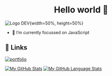 # <h1 align="center">Hello world 👋</h1>
 
![Logo DEV](https://www.freelogovectors.net/wp-content/uploads/2019/05/dev-logo.jpg){width=50%, height=50%}

- 🔭 I’m currently focussed on JavaScript
 
## 🔗 Links
[![portfolio](https://img.shields.io/badge/my_portfolio-000?style=for-the-badge&logo=ko-fi&logoColor=white)](https://bujkrys3.github.io/ShopMarkup-hard/)
  
[![My GitHub Stats](https://github-readme-stats.vercel.app/api/?username=bujkrys3&count_private=true&theme=tokyonight&showicons=true)]()
[![My GitHub Language Stats](https://github-readme-stats.vercel.app/api/top-langs/?username=bujkrys3&langs_count=5&theme=tokyonight)]()


<!--
**bujkrys3/bujkrys3** is a ✨ _special_ ✨ repository because its `README.md` (this file) appears on your GitHub profile.

Here are some ideas to get you started:

- 🔭 I’m currently working on ...
- 🌱 I’m currently learning ...
- 👯 I’m looking to collaborate on ...
- 🤔 I’m looking for help with ...
- 💬 Ask me about ...
- 📫 How to reach me: ...
- 😄 Pronouns: ...
- ⚡ Fun fact: ...
-->
